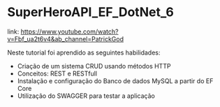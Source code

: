 # SuperHeroAPI_EF_DotNet_6 
link: https://www.youtube.com/watch?v=Fbf_ua2t6v4&ab_channel=PatrickGod

Neste tutorial foi aprendido as seguintes habilidades:
  - Criação de um sistema CRUD usando métodos HTTP
  - Conceitos: REST e RESTfull
  - Instalação e configuração do Banco de dados MySQL a partir do EF Core
  - Utilização do SWAGGER para testar a aplicação
